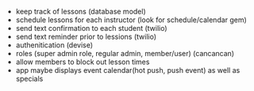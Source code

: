 - keep track of lessons (database model)
- schedule lessons for each instructor (look for schedule/calendar gem)
- send text confirmation to each student (twilio)
- send text reminder prior to lessions (twilio)
- authenitication (devise)
- roles (super admin role, regular admin, member/user) (cancancan)
- allow members to block out lesson times
- app maybe displays event calendar(hot push, push event) as well as specials
